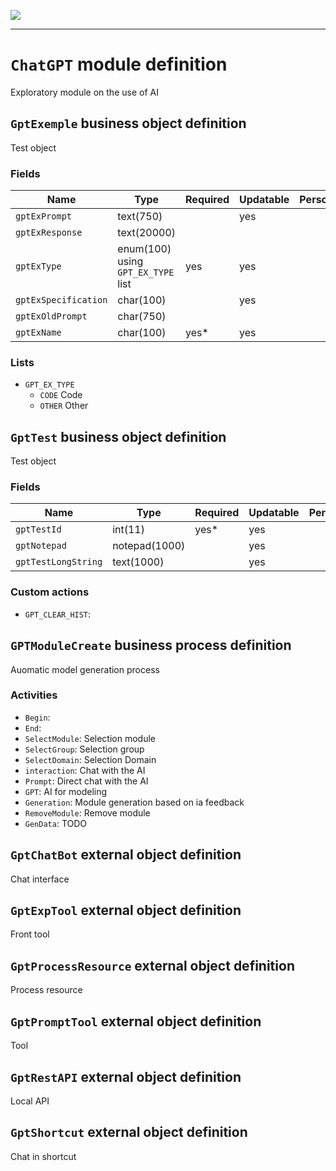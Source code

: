 <!--
 ___ _            _ _    _ _    __
/ __(_)_ __  _ __| (_)__(_) |_ /_/
\__ \ | '  \| '_ \ | / _| |  _/ -_)
|___/_|_|_|_| .__/_|_\__|_|\__\___|
            |_| 
-->
![](https://docs.simplicite.io//logos/logo250.png)
* * *

`ChatGPT` module definition
===========================

Exploratory module on the use of AI

`GptExemple` business object definition
---------------------------------------

Test object

### Fields

| Name                                                         | Type                                     | Required | Updatable | Personal | Description                                                                      |
|--------------------------------------------------------------|------------------------------------------|----------|-----------|----------|----------------------------------------------------------------------------------|
| `gptExPrompt`                                                | text(750)                                |          | yes       |          | -                                                                                |
| `gptExResponse`                                              | text(20000)                              |          |           |          | -                                                                                |
| `gptExType`                                                  | enum(100) using `GPT_EX_TYPE` list       | yes      | yes       |          | -                                                                                |
| `gptExSpecification`                                         | char(100)                                |          | yes       |          | -                                                                                |
| `gptExOldPrompt`                                             | char(750)                                |          |           |          | -                                                                                |
| `gptExName`                                                  | char(100)                                | yes*     | yes       |          | -                                                                                |

### Lists

* `GPT_EX_TYPE`
    - `CODE` Code
    - `OTHER` Other

`GptTest` business object definition
------------------------------------

Test object

### Fields

| Name                                                         | Type                                     | Required | Updatable | Personal | Description                                                                      |
|--------------------------------------------------------------|------------------------------------------|----------|-----------|----------|----------------------------------------------------------------------------------|
| `gptTestId`                                                  | int(11)                                  | yes*     | yes       |          | -                                                                                |
| `gptNotepad`                                                 | notepad(1000)                            |          | yes       |          | -                                                                                |
| `gptTestLongString`                                          | text(1000)                               |          | yes       |          | -                                                                                |

### Custom actions

* `GPT_CLEAR_HIST`: 

`GPTModuleCreate` business process definition
---------------------------------------------

Auomatic model generation process

### Activities

* `Begin`: 
* `End`: 
* `SelectModule`: Selection module
* `SelectGroup`: Selection group
* `SelectDomain`: Selection Domain
* `interaction`: Chat with the AI
* `Prompt`: Direct chat with the AI
* `GPT`: AI for modeling
* `Generation`: Module generation based on ia feedback
* `RemoveModule`: Remove module
* `GenData`: TODO

`GptChatBot` external object definition
---------------------------------------

Chat interface


`GptExpTool` external object definition
---------------------------------------

Front tool


`GptProcessResource` external object definition
-----------------------------------------------

Process resource


`GptPromptTool` external object definition
------------------------------------------

Tool


`GptRestAPI` external object definition
---------------------------------------

Local API


`GptShortcut` external object definition
----------------------------------------

Chat in shortcut


